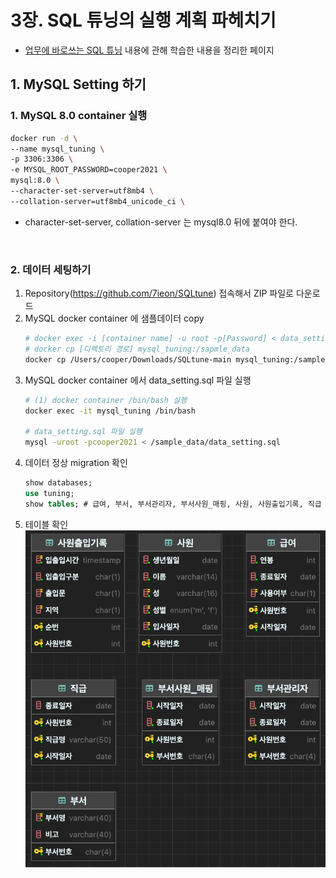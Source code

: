 # 3장. SQL 튜닝의 실행 계획 파헤치기

- [업무에 바로쓰는 SQL 튜닝](https://product.kyobobook.co.kr/detail/S000001810409) 내용에 관해 학습한 내용을 정리한 페이지

## 1. MySQL Setting 하기

### 1. MySQL 8.0 container 실행

```bash
docker run -d \
--name mysql_tuning \
-p 3306:3306 \
-e MYSQL_ROOT_PASSWORD=cooper2021 \
mysql:8.0 \
--character-set-server=utf8mb4 \ 
--collation-server=utf8mb4_unicode_ci \
```

- character-set-server, collation-server 는 mysql8.0 뒤에 붙여야 한다.

<br>

### 2. 데이터 세팅하기

1. Repository(https://github.com/7ieon/SQLtune) 접속해서 ZIP 파일로 다운로드
2. MySQL docker container 에 샘플데이터 copy
    ```bash
    # docker exec -i [container name] -u root -p[Password] < data_setting.sql
    # docker cp [디렉토리 경로] mysql_tuning:/sapmle_data
    docker cp /Users/cooper/Downloads/SQLtune-main mysql_tuning:/sample_data
    ```
3. MySQL docker container 에서 data_setting.sql 파일 실행 
    ```bash
    # (1) docker container /bin/bash 실행
    docker exec -it mysql_tuning /bin/bash
    
    # data_setting.sql 파일 실행
    mysql -uroot -pcooper2021 < /sample_data/data_setting.sql
    ```
4. 데이터 정상 migration 확인
   ```SQL
   show databases;
   use tuning;
   show tables; # 급여, 부서, 부서관리자, 부서사원_매핑, 사원, 사원출입기록, 직급
   ```
5. 테이블 확인
   ![img.png](/_dev-books/업무에_바로_쓰는_SQL_튜닝/images/img01.png)

<br>
